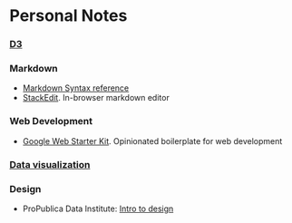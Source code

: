 # Personal Notes


### [D3](d3.md)


### Markdown

- [Markdown Syntax reference](http://commonmark.org/help/)
- [StackEdit](https://stackedit.io/). In-browser markdown editor


### Web Development

- [Google Web Starter Kit](https://github.com/google/web-starter-kit). Opinionated boilerplate for web development


### [Data visualization](data-visualization.md)


### Design

- ProPublica Data Institute: [Intro to design](https://propublica.s3.amazonaws.com/projects/datainstitute/lena/designforj/designforj.html)
